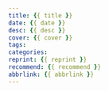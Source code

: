 ```yaml
---
title: {{ title }}
date: {{ date }}
desc: {{ desc }}
cover: {{ cover }}
tags:
categories:
reprint: {{ reprint }}
recommend: {{ recommend }}
abbrlink: {{ abbrlink }}
---
```

